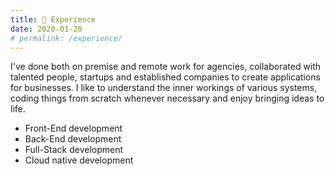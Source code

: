 ```yaml
---
title: 🏅 Experience
date: 2020-01-20
# permalink: /experience/
---
```


I've done both on premise and remote work for agencies, collaborated with talented people, startups and established companies to create applications for businesses. I like to understand the inner workings of various systems, coding things from scratch whenever necessary and enjoy bringing ideas to life.

-   Front-End development
-   Back-End development
-   Full-Stack development
-   Cloud native development
